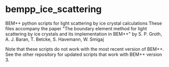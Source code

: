 # bempp_ice_scattering
BEM++ python scripts for light scattering by ice crystal calculations
These files accompany the paper "The boundary element method for light scattering by ice crystals
and its implementation in BEM++" by S. P. Groth, A. J. Baran, T. Betcke, S. Havemann, W. Smigaj

Note that these scripts do not work with the most recent version of BEM++. See the other repository for updated scripts that work with BEM++ version 3.
